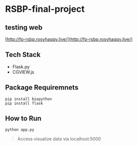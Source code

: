 # RSBP-final-project

## testing web
[http://fp-rsbp.rosyhaqqy.live/](http://fp-rsbp.rosyhaqqy.live/)

## Tech Stack
* Flask.py
* CGVIEW.js

## Package Requiremnets
```
pip install biopython
pip install flask
```

## How to Run
```
python app.py
```
> Access visualize data via localhost:5000
